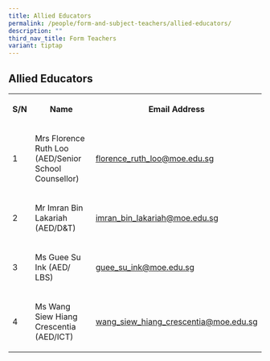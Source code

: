 ```yaml
---
title: Allied Educators
permalink: /people/form-and-subject-teachers/allied-educators/
description: ""
third_nav_title: Form Teachers
variant: tiptap
---
```

<h2>Allied Educators</h2><table><tbody><tr><th rowspan="1" colspan="1"><p>S/N</p></th><th rowspan="1" colspan="1"><p>Name<br></p></th><th rowspan="1" colspan="1"><p>Email Address<br></p></th></tr><tr><td rowspan="1" colspan="1"><p>1</p></td><td rowspan="1" colspan="1"><p>Mrs Florence Ruth Loo (AED/Senior School Counsellor)<br></p></td><td rowspan="1" colspan="1"><p><a href="mailto:florence_ruth_loo@moe.edu.sg" rel="noopener noreferrer nofollow" target="_blank">florence_ruth_loo@moe.edu.sg</a><br></p></td></tr><tr><td rowspan="1" colspan="1"><p>2</p></td><td rowspan="1" colspan="1"><p>Mr Imran Bin Lakariah (AED/D&amp;T)</p></td><td rowspan="1" colspan="1"><p><a href="mailto:imran_bin_lakariah@moe.edu.sg" rel="noopener noreferrer nofollow" target="_blank">imran_bin_lakariah@moe.edu.sg</a></p></td></tr><tr><td rowspan="1" colspan="1"><p>3</p></td><td rowspan="1" colspan="1"><p>Ms Guee Su Ink (AED/ LBS)</p></td><td rowspan="1" colspan="1"><p><a href="mailto:guee_su_ink@moe.edu.sg" rel="noopener noreferrer nofollow" target="_blank">guee_su_ink@moe.edu.sg</a></p></td></tr><tr><td rowspan="1" colspan="1"><p>4</p></td><td rowspan="1" colspan="1"><p>Ms Wang Siew Hiang Crescentia (AED/ICT)</p></td><td rowspan="1" colspan="1"><p><a href="mailto:wang_siew_hiang_crescentia@moe.edu.sg" rel="noopener noreferrer nofollow" target="_blank">wang_siew_hiang_crescentia@moe.edu.sg</a></p></td></tr></tbody></table><p></p>